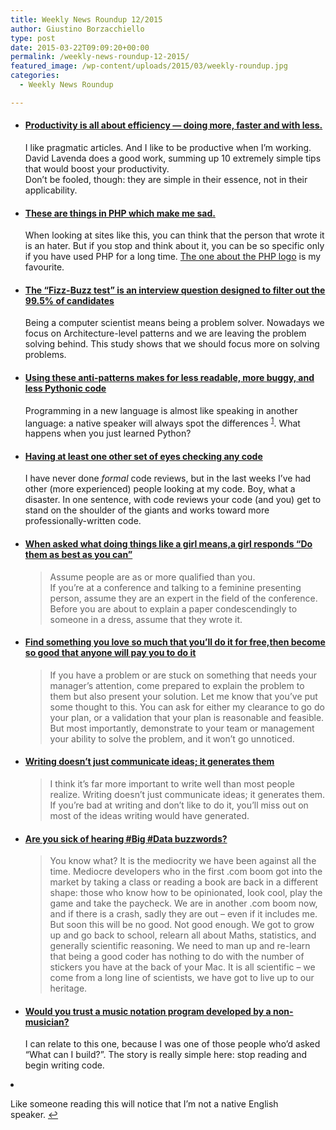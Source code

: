 ```yaml
---
title: Weekly News Roundup 12/2015
author: Giustino Borzacchiello
type: post
date: 2015-03-22T09:09:20+00:00
permalink: /weekly-news-roundup-12-2015/
featured_image: /wp-content/uploads/2015/03/weekly-roundup.jpg
categories:
  - Weekly News Roundup

---
```

  * #### [Productivity is all about efficiency &#8212; doing more, faster and with less.][1]
    
    I like pragmatic articles. And I like to be productive when I&#8217;m working. David Lavenda does a good work, summing up 10 extremely simple tips that would boost your productivity.  
    Don&#8217;t be fooled, though: they are simple in their essence, not in their applicability.

  * #### [These are things in PHP which make me sad.][2]
    
    When looking at sites like this, you can think that the person that wrote it is an hater. But if you stop and think about it, you can be so specific only if you have used PHP for a long time. [The one about the PHP logo][3] is my favourite.

  * #### [The &#8220;Fizz-Buzz test&#8221; is an interview question designed to&nbsp;filter out the 99.5% of candidates][4]
    
    Being a computer scientist means being a problem solver. Nowadays we focus on Architecture-level patterns and we are leaving the problem solving behind. This study shows that we should focus more on solving problems.

  * #### [Using these anti-patterns makes for less readable, more buggy, and less Pythonic code][5]
    
    Programming in a new language is almost like speaking in another language: a native speaker will always spot the differences <sup id="fnref-1014-1"><a href="#fn-1014-1" rel="footnote">1</a></sup>. What happens when you just learned Python?

  * #### [Having at least one other set of eyes checking any code][6]
    
    I have never done _formal_ code reviews, but in the last weeks I&#8217;ve had other (more experienced) people looking at my code. Boy, what a disaster. In one sentence, with code reviews your code (and you) get to stand on the shoulder of the giants and works toward more professionally-written code.

  * #### [When asked what doing things like a girl means,a girl responds “Do them as best as you can”][7]
    
    > Assume people are as or more qualified than you.  
    > If you’re at a conference and talking to a feminine presenting person, assume they are an expert in the field of the conference.  
    > Before you are about to explain a paper condescendingly to someone in a dress, assume that they wrote it. 

  * #### [Find something you love so much that you’ll do it for free,then become so good that anyone will pay you to do it][8]
    
    > If you have a problem or are stuck on something that needs your manager’s attention, come prepared to explain the problem to them but also present your solution. Let me know that you’ve put some thought to this. You can ask for either my clearance to go do your plan, or a validation that your plan is reasonable and feasible. But most importantly, demonstrate to your team or management your ability to solve the problem, and it won’t go unnoticed. 

  * #### [Writing doesn&#8217;t just communicate ideas; it generates them][9]
    
    > I think it&#8217;s far more important to write well than most people realize. Writing doesn&#8217;t just communicate ideas; it generates them. If you&#8217;re bad at writing and don&#8217;t like to do it, you&#8217;ll miss out on most of the ideas writing would have generated. 

  * #### [Are you sick of hearing #Big #Data buzzwords?][10]
    
    > You know what? It is the mediocrity we have been against all the time. Mediocre developers who in the first .com boom got into the market by taking a class or reading a book are back in a different shape: those who know how to be opinionated, look cool, play the game and take the paycheck. We are in another .com boom now, and if there is a crash, sadly they are out &#8211; even if it includes me.  
    > But soon this will be no good. Not good enough. We got to grow up and go back to school, relearn all about Maths, statistics, and generally scientific reasoning. We need to man up and re-learn that being a good coder has nothing to do with the number of stickers you have at the back of your Mac. It is all scientific &#8211; we come from a long line of scientists, we have got to live up to our heritage. 

  * #### [Would you trust a music notation program developed by a non-musician?][11]
    
    I can relate to this one, because I was one of those people who&#8217;d asked &#8220;What can I build?&#8221;. The story is really simple here: stop reading and begin writing code.

<li id="fn-1014-1">
  <p>
    Like someone reading this will notice that I&#8217;m not a native English speaker.&#160;<a href="#fnref-1014-1" rev="footnote">&#8617;</a> </fn></footnotes>

 [1]: http://www.entrepreneur.com/article/242359
 [2]: http://phpsadness.com/
 [3]: http://phpsadness.com/sad/11
 [4]: http://c2.com/cgi/wiki?FizzBuzzTest
 [5]: http://lignos.org/py_antipatterns/
 [6]: http://leftontheweb.com/blog/2015/03/06/Code_Reviews/
 [7]: https://medium.com/@sailorhg/coding-like-a-girl-595b90791cce
 [8]: http://www.codeovereasy.com/2015/01/letters-to-junior-developers/
 [9]: http://www.paulgraham.com/writing44.html
 [10]: http://byterot.blogspot.it/2015/01/future-of-programming-rise-of-the-scientific-developer-bigdata-datascience-machine-learning-and-fall-of-the-craftsman.html
 [11]: http://prog21.dadgum.com/80.html